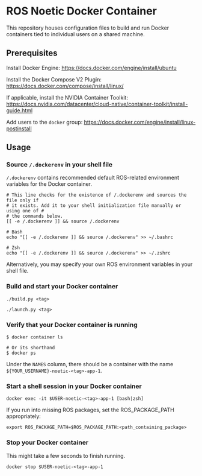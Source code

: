 # ROS Noetic Docker Container

This repository houses configuration files to build and run
Docker containers tied to individual users on a shared machine.

## Prerequisites

Install Docker Engine: <https://docs.docker.com/engine/install/ubuntu>

Install the Docker Compose V2 Plugin: <https://docs.docker.com/compose/install/linux/>

If applicable, install the NVIDIA Container Toolkit: <https://docs.nvidia.com/datacenter/cloud-native/container-toolkit/install-guide.html>

Add users to the `docker` group: <https://docs.docker.com/engine/install/linux-postinstall>

## Usage

### Source `/.dockerenv` in your shell file

`/.dockerenv` contains recommended default ROS-related environment variables for
the Docker container.

```shell
# This line checks for the existence of /.dockerenv and sources the file only if
# it exists. Add it to your shell initialization file manually or using one of #
# the commands below.
[[ -e /.dockerenv ]] && source /.dockerenv

# Bash
echo "[[ -e /.dockerenv ]] && source /.dockerenv" >> ~/.bashrc

# Zsh
echo "[[ -e /.dockerenv ]] && source /.dockerenv" >> ~/.zshrc
```

Alternatively, you may specify your own ROS environment variables in your shell
file.

### Build and start your Docker container

```shell
./build.py <tag>
```

```shell
./launch.py <tag>
```

### Verify that your Docker container is running

```shell
$ docker container ls

# Or its shorthand
$ docker ps
```

Under the `NAMES` column, there should be a container with the name
`${YOUR_USERNAME}-noetic-<tag>-app-1`.

### Start a shell session in your Docker container

```shell
docker exec -it $USER-noetic-<tag>-app-1 [bash|zsh]
```

If you run into missing ROS packages, set the ROS_PACKAGE_PATH appropriately:

```shell
export ROS_PACKAGE_PATH=$ROS_PACKAGE_PATH:<path_containing_package>
```

### Stop your Docker container

This might take a few seconds to finish running.

```shell
docker stop $USER-noetic-<tag>-app-1
```
